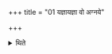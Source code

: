 +++
title = "01 यज्ञायज्ञा वो अग्नये"

+++

<details><summary>थिते</summary>

यज्ञायज्ञा वो अग्नये गिरागिरा च दक्षसे । प्रप्र वयममृतं जातवेदसं प्रियम् मित्रं न शंसिषम् । प्रियं मित्रं न शंसिषम् । ऊर्जो नपातं स हिनायमस्मयुः । दाशेम हव्यदातये । दाशेम हव्यदातये । भुवद्वाजेष्वविता भुवद्वृधः । उत त्राता तनूनामिति यज्ञायज्ञियं पुच्छे १
</details>
